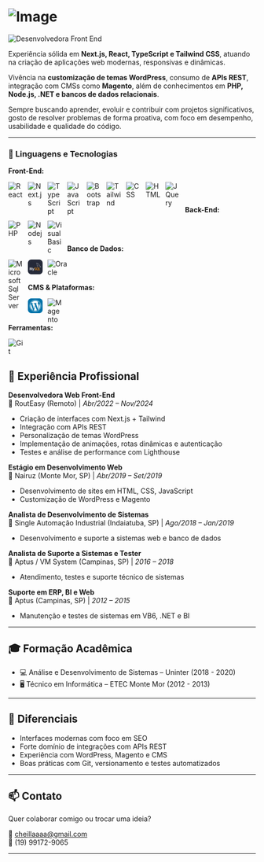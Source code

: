 # ![Image](https://github.com/user-attachments/assets/ec773cc0-df23-4c6d-89f7-5e6ada9c33a6)

<p align="left">
<img src="https://readme-typing-svg.demolab.com?font=Fira+Code&size=24&pause=1000&color=F75C7E&width=435&lines=Desenvolvedora+Front+End" alt="Desenvolvedora Front End" />
</p>


Experiência sólida em **Next.js, React, TypeScript e Tailwind CSS**, atuando na criação de aplicações web modernas, responsivas e dinâmicas.

Vivência na **customização de temas WordPress**, consumo de **APIs REST**, integração com CMSs como **Magento**, além de conhecimentos em **PHP, Node.js, .NET e bancos de dados relacionais**.

Sempre buscando aprender, evoluir e contribuir com projetos significativos, gosto de resolver problemas de forma proativa, com foco em desempenho, usabilidade e qualidade do código.

---

### 🤖 Linguagens e Tecnologias

**Front-End:**

<img 
    align="left" 
    alt="React"
    title="React" 
    width="30px" 
    style="padding-right: 10px;" 
    src="https://cdn.jsdelivr.net/gh/devicons/devicon@latest/icons/react/react-original.svg" 
/>
<img 
    align="left" 
    alt="Next.js" 
    title="Next.js"
    width="30px" 
    style="padding-right: 10px;" 
    src="https://cdn.jsdelivr.net/gh/devicons/devicon@latest/icons/nextjs/nextjs-original.svg" 
/>
<img 
    align="left" 
    alt="TypeScript"
    title="TypeScript" 
    width="30px" 
    style="padding-right: 10px;" 
    src="https://cdn.jsdelivr.net/gh/devicons/devicon@latest/icons/typescript/typescript-original.svg" 
/>
<img 
    align="left" 
    alt="JavaScript" 
    title="JavaScript"
    width="30px" 
    style="padding-right: 10px;" 
    src="https://cdn.jsdelivr.net/gh/devicons/devicon@latest/icons/javascript/javascript-original.svg" 
/>
<img 
    align="left" 
    alt="Bootstrap"
    title="Bootstrap" 
    width="30px" 
    style="padding-right: 10px;" 
    src="https://cdn.jsdelivr.net/gh/devicons/devicon@latest/icons/bootstrap/bootstrap-original.svg" 
/>
<img 
    align="left" 
    alt="Tailwind" 
    title="Tailwind"
    width="30px" 
    style="padding-right: 10px;" 
    src="https://cdn.jsdelivr.net/gh/devicons/devicon@latest/icons/tailwindcss/tailwindcss-original.svg" 
/>
<img 
    align="left" 
    alt="CSS" 
    title="CSS"
    width="30px" 
    style="padding-right: 10px;" 
    src="https://cdn.jsdelivr.net/gh/devicons/devicon@latest/icons/css3/css3-original.svg" 
/>
<img 
    align="left" 
    alt="HTML"
    title="HTML" 
    width="30px" 
    style="padding-right: 10px;" 
    src="https://cdn.jsdelivr.net/gh/devicons/devicon@latest/icons/html5/html5-original.svg" 
/>
<img 
    align="left" 
    alt="JQuery" 
    title="JQuery"
    width="30px" 
    style="padding-right: 10px;" 
    src="https://cdn.jsdelivr.net/gh/devicons/devicon@latest/icons/jquery/jquery-original.svg" 
/>
<br/>
<br/>

**Back-End:**

<img 
    align="left" 
    alt="PHP" 
    title="PHP"
    width="30px" 
    style="padding-right: 10px;" 
    src="https://cdn.jsdelivr.net/gh/devicons/devicon@latest/icons/php/php-original.svg" 
/>
<img 
    align="left" 
    alt="Nodejs" 
    title="Nodejs"
    width="30px" 
    style="padding-right: 10px;" 
    src="https://cdn.jsdelivr.net/gh/devicons/devicon@latest/icons/nodejs/nodejs-original.svg" 
/>
<img 
    align="left" 
    alt="Visual Basic" 
    title="Visual Basic"
    width="30px" 
    style="padding-right: 10px;" 
    src="https://cdn.jsdelivr.net/gh/devicons/devicon@latest/icons/visualbasic/visualbasic-plain.svg" 
/>
<br/>
<br/>

**Banco de Dados:**

<img 
    align="left" 
    alt="Microsoft  Sql Server" 
    title="Microsoft  Sql Server"
    width="30px" 
    style="padding-right: 10px;" 
    src="https://cdn.jsdelivr.net/gh/devicons/devicon@latest/icons/microsoftsqlserver/microsoftsqlserver-plain.svg" 
/> 
<img 
    align="left" 
    alt="My Sql" 
    title="My Sql"
    width="30px" 
    style="padding-right: 10px;" 
    src="https://raw.githubusercontent.com/tandpfun/skill-icons/65dea6c4eaca7da319e552c09f4cf5a9a8dab2c8/icons/MySQL-Dark.svg" 
/>
<img 
    align="left" 
    alt="Oracle" 
    title="Oracle"
    width="40px" 
    style="padding-right: 10px;" 
    src="https://cdn.jsdelivr.net/gh/devicons/devicon@latest/icons/oracle/oracle-original.svg" 
/>
</br>
</br>

**CMS & Plataformas:**

<img 
    align="left" 
    alt="Wordpress" 
    title="Wordpress"
    width="30px" 
    style="padding-right: 10px;" 
    src="https://raw.githubusercontent.com/tandpfun/skill-icons/refs/heads/main/icons/Wordpress.svg" 
/> 
<img 
    align="left" 
    alt="Magento" 
    title="Magento"
    width="30px" 
    style="padding-right: 10px;" 
    src="https://cdn.jsdelivr.net/gh/devicons/devicon@latest/icons/magento/magento-original.svg" 
/>  
</br>
</br>
**Ferramentas:**

<img 
    align="left" 
    alt="Git" 
    title="Git"
    width="30px" 
    style="padding-right: 10px;" 
    src="https://cdn.jsdelivr.net/gh/devicons/devicon@latest/icons/git/git-original.svg" 
/>



<br/>
<br/>
<!-- 
### 📊 Estatísticas

<p>
  <img 
    align="left" 
    alt="GitHub Stats" 
    height="200" 
    style="padding-right: 10px;" 
    src="https://github-readme-stats.vercel.app/api?username=Larissakich&show_icons=true&theme=tokyonight&include_all_commits=true&locale=pt-br" 
  />

<img 
      align="left" 
      alt="GitHub Stats" 
      height="200" 
      src="https://github-readme-stats.vercel.app/api/top-langs/?username=larissakich&theme=tokyonight&layout=compact&custom_title=Tecnologias&langs_count=9" 
  />

</p> -->

## 💼 Experiência Profissional

**Desenvolvedora Web Front-End**  
📍 RoutEasy (Remoto) | *Abr/2022 – Nov/2024*  
- Criação de interfaces com Next.js + Tailwind  
- Integração com APIs REST  
- Personalização de temas WordPress  
- Implementação de animações, rotas dinâmicas e autenticação  
- Testes e análise de performance com Lighthouse

**Estágio em Desenvolvimento Web**  
📍 Nairuz (Monte Mor, SP) | *Abr/2019 – Set/2019*  
- Desenvolvimento de sites em HTML, CSS, JavaScript  
- Customização de WordPress e Magento  

**Analista de Desenvolvimento de Sistemas**  
📍 Single Automação Industrial (Indaiatuba, SP) | *Ago/2018 – Jan/2019*  
- Desenvolvimento e suporte a sistemas web e banco de dados  

**Analista de Suporte a Sistemas e Tester**  
📍 Aptus / VM System (Campinas, SP) | *2016 – 2018*  
- Atendimento, testes e suporte técnico de sistemas  

**Suporte em ERP, BI e Web**  
📍 Aptus (Campinas, SP) | *2012 – 2015*  
- Manutenção e testes de sistemas em VB6, .NET e BI  

---

## 🎓 Formação Acadêmica

- 💻 Análise e Desenvolvimento de Sistemas – Uninter (2018 - 2020)  
- 🖥️ Técnico em Informática – ETEC Monte Mor (2012 - 2013)  

---

## 🌟 Diferenciais

- Interfaces modernas com foco em SEO  
- Forte domínio de integrações com APIs REST  
- Experiência com WordPress, Magento e CMS  
- Boas práticas com Git, versionamento e testes automatizados  

---

## 📫 Contato

Quer colaborar comigo ou trocar uma ideia?

📧 cheillaaaa@gmail.com  
📱 (19) 99172-9065

---
